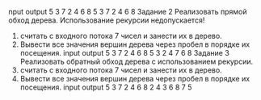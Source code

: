 nput output
5 3 7 2 4 6 8 5 3 7 2 4 6 8
Задание 2
Реализовать прямой обход дерева. Использование рекурсии
недопускается!
1. считать с входного потока 7 чисел и занести их в дерево.
2. Вывести все значения вершин дерева через пробел в порядке
их посещения.
input output
5 3 7 2 4 6 8 5 3 2 4 7 6 8
Задание 3
Реализовать обратный обход дерева с использованием рекурсии.
1. считать с входного потока 7 чисел и занести их в дерево.
2. Вывести все значения вершин дерева через пробел в порядке
их посещения.
input output
5 3 7 2 4 6 8 2 4 3 6 8 7 5
